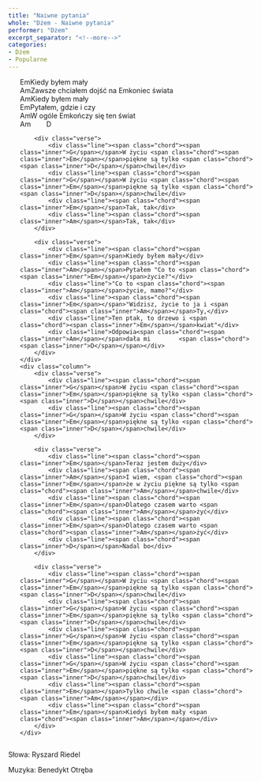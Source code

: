 ```yaml
---
title: "Naiwne pytania"
whole: "Dżem - Naiwne pytania"
performer: "Dżem"
excerpt_separator: "<!--more-->"
categories:
- Dżem
- Popularne
---
```


<ul class="song">
    <div class="column">
        <div class="verse">
            <div class="line"><span class="chord"><span class="inner">Em</span></span>Kiedy byłem mały</div>
            <div class="line"><span class="chord"><span class="inner">Am</span></span>Zawsze chciałem dojść na <span class="chord"><span class="inner">Em</span></span>koniec świata</div>
            <div class="line"><span class="chord"><span class="inner">Am</span></span>Kiedy byłem mały</div>
            <div class="line"><span class="chord"><span class="inner">Em</span></span>Pytałem, gdzie i czy</div>
            <div class="line"><span class="chord"><span class="inner">Am</span></span>W ogóle <span class="chord"><span class="inner">Em</span></span>kończy się ten świat</div>
            <div class="line">
            <span class="chord"><span class="inner">Am</span></span>        <span class="chord"><span class="inner">D</span></span>
            </div>
        </div>

        <div class="verse">
            <div class="line"><span class="chord"><span class="inner">G</span></span>W życiu <span class="chord"><span class="inner">Em</span></span>piękne są tylko <span class="chord"><span class="inner">D</span></span>chwile</div>
            <div class="line"><span class="chord"><span class="inner">G</span></span>W życiu <span class="chord"><span class="inner">Em</span></span>piękne są tylko <span class="chord"><span class="inner">D</span></span>chwile</div>
            <div class="line"><span class="chord"><span class="inner">Em</span></span>Tak, tak</div>
            <div class="line"><span class="chord"><span class="inner">Am</span></span>Tak, tak</div>
        </div>

        <div class="verse">
            <div class="line"><span class="chord"><span class="inner">Em</span></span>Kiedy byłem mały</div>
            <div class="line"><span class="chord"><span class="inner">Am</span></span>Pytałem "Co to <span class="chord"><span class="inner">Em</span></span>życie?"</div>
            <div class="line">"Co to <span class="chord"><span class="inner">Am</span></span>życie, mamo?"</div>
            <div class="line"><span class="chord"><span class="inner">Em</span></span>"Widzisz, życie to ja i <span class="chord"><span class="inner">Am</span></span>Ty,</div>
            <div class="line">Ten ptak, to drzewo i <span class="chord"><span class="inner">Em</span></span>kwiat"</div>
            <div class="line">Odpowia<span class="chord"><span class="inner">Am</span></span>dała mi        <span class="chord"><span class="inner">D</span></span></div>
        </div>
    </div>
    <div class="column">
        <div class="verse">
            <div class="line"><span class="chord"><span class="inner">G</span></span>W życiu <span class="chord"><span class="inner">Em</span></span>piękne są tylko <span class="chord"><span class="inner">D</span></span>chwile</div>
            <div class="line"><span class="chord"><span class="inner">G</span></span>W życiu <span class="chord"><span class="inner">Em</span></span>piękne są tylko <span class="chord"><span class="inner">D</span></span>chwile</div>
        </div>

        <div class="verse">
            <div class="line"><span class="chord"><span class="inner">Em</span></span>Teraz jestem duży</div>
            <div class="line"><span class="chord"><span class="inner">Am</span></span>I wiem, <span class="chord"><span class="inner">Em</span></span>że w życiu piękne są tylko <span class="chord"><span class="inner">Am</span></span>chwile</div>
            <div class="line"><span class="chord"><span class="inner">Em</span></span>Dlatego czasem warto <span class="chord"><span class="inner">Am</span></span>żyć</div>
            <div class="line"><span class="chord"><span class="inner">Em</span></span>Dlatego czasem warto <span class="chord"><span class="inner">Am</span></span>żyć</div>
            <div class="line"><span class="chord"><span class="inner">D</span></span>Nadal bo</div>
        </div>

        <div class="verse">
            <div class="line"><span class="chord"><span class="inner">G</span></span>W życiu <span class="chord"><span class="inner">Em</span></span>piękne są tylko <span class="chord"><span class="inner">D</span></span>chwile</div>
            <div class="line"><span class="chord"><span class="inner">G</span></span>W życiu <span class="chord"><span class="inner">Em</span></span>piękne są tylko <span class="chord"><span class="inner">D</span></span>chwile</div>
            <div class="line"><span class="chord"><span class="inner">G</span></span>W życiu <span class="chord"><span class="inner">Em</span></span>piękne są tylko <span class="chord"><span class="inner">D</span></span>chwile</div>
            <div class="line"><span class="chord"><span class="inner">G</span></span>W życiu <span class="chord"><span class="inner">Em</span></span>piękne są tylko <span class="chord"><span class="inner">D</span></span>chwile</div>
            <div class="line"><span class="chord"><span class="inner">Em</span></span>Tylko chwile <span class="chord"><span class="inner">Am</span></span></div>
            <div class="line"><span class="chord"><span class="inner">Em</span></span>Kiedyś byłem mały <span class="chord"><span class="inner">Am</span></span></div>
        </div>
    </div>

</ul>

<!--more-->

Słowa: Ryszard Riedel

Muzyka: Benedykt Otręba
